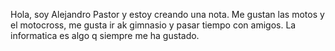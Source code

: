 Hola, soy Alejandro Pastor y estoy creando una nota.
Me gustan las motos y el motocross, me gusta ir ak gimnasio y pasar tiempo con amigos.
La  informatica es algo q siempre me ha gustado.
